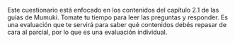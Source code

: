 Este cuestionario está enfocado en los contenidos del capítulo 2.1 de las guías de Mumuki. Tomate tu tiempo para leer las preguntas y responder. Es una evaluación que te servirá para saber qué contenidos debés repasar de cara al parcial, por lo que es una evaluación individual.